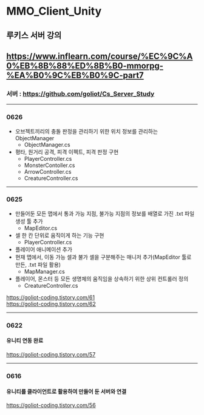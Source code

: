 # MMO_Client_Unity
## 루키스 서버 강의
https://www.inflearn.com/course/%EC%9C%A0%EB%8B%88%ED%8B%B0-mmorpg-%EA%B0%9C%EB%B0%9C-part7
---
### 서버 : https://github.com/goliot/Cs_Server_Study
---
### 0626
- 오브젝트끼리의 충돌 판정을 관리하기 위한 위치 정보를 관리하는 ObjectManager
  - ObjectManager.cs
- 평타, 원거리 공격, 피격 이펙트, 피격 판정 구현
  - PlayerController.cs
  - MonsterContoller.cs
  - ArrowController.cs
  - CreatureController.cs
---
### 0625
- 만들어둔 모든 맵에서 통과 가능 지점, 불가능 지점의 정보를 배열로 가진 .txt 파일 생성 툴 추가
  - MapEditor.cs
- 셀 한 칸 단위로 움직이게 하는 기능 구현
  - PlayerController.cs
- 플레이어 애니메이션 추가
- 현재 맵에서, 이동 가능 셀과 불가 셀을 구분해주는 매니저 추가(MapEditor 툴로 만든, .txt 파일 활용)
  - MapManager.cs
- 플레이어, 몬스터 등 모든 생명체의 움직임을 상속하기 위한 상위 컨트롤러 정의
  - CreatureController.cs
 
https://goliot-coding.tistory.com/61  
https://goliot-coding.tistory.com/62

---
### 0622
#### 유니티 연동 완료
https://goliot-coding.tistory.com/57

---
### 0616
#### 유니티를 클라이언트로 활용하여 만들어 둔 서버와 연결
https://goliot-coding.tistory.com/56
